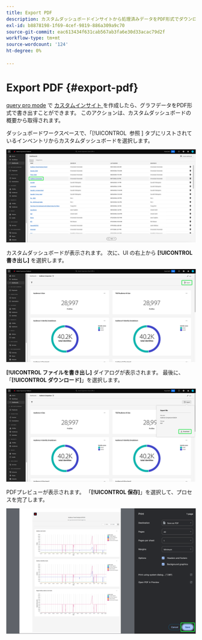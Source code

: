 ```yaml
---
title: Export PDF
description: カスタムダッシュボードインサイトから処理済みデータをPDF形式でダウンロードする方法を説明します。
exl-id: b8878198-1f69-4cef-9819-886a309a9c70
source-git-commit: eac613434f631cab567ab3fa6e30d33acac79d2f
workflow-type: tm+mt
source-wordcount: '124'
ht-degree: 0%

---
```


# Export PDF {#export-pdf}

[query pro mode](./overview.md#query-pro-mode) で [ カスタムインサイト ](./overview.md) を作成したら、グラフデータをPDF形式で書き出すことができます。 このアクションは、カスタムダッシュボードの概要から取得されます。

ダッシュボードワークスペースで、「[!UICONTROL &#x200B; 参照 &#x200B;] タブにリストされているインベントリからカスタムダッシュボードを選択します。

![ カスタムダッシュボードエントリがハイライト表示されたダッシュボードインベントリ。](../images/sql-insights-query-pro-mode/dashboard-inventory-audience.png)

カスタムダッシュボードが表示されます。 次に、UI の右上から **[!UICONTROL 書き出し]** を選択します。

![ 書き出しがハイライト表示されたカスタムダッシュボード。](../images/sql-insights-query-pro-mode/export.png)

**[!UICONTROL ファイルを書き出し]** ダイアログが表示されます。 最後に、「**[!UICONTROL ダウンロード]**」を選択します。

![ ダウンロードを含むファイルを書き出しダイアログ ](../images/sql-insights-query-pro-mode/export-dialog.png)

PDFプレビューが表示されます。 「**[!UICONTROL 保存]**」を選択して、プロセスを完了します。

![ 「保存」がハイライト表示された印刷プレビューダイアログ ](../images/sql-insights-query-pro-mode/print-preview.png)
